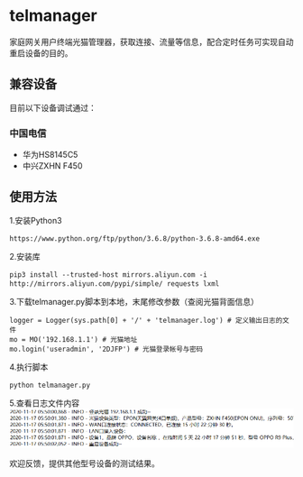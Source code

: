 # telmanager
家庭网关用户终端光猫管理器，获取连接、流量等信息，配合定时任务可实现自动重启设备的目的。
## 兼容设备
目前以下设备调试通过：
### 中国电信
* 华为HS8145C5
* 中兴ZXHN F450
## 使用方法 
1.安装Python3
```
https://www.python.org/ftp/python/3.6.8/python-3.6.8-amd64.exe
```
2.安装库
```
pip3 install --trusted-host mirrors.aliyun.com -i http://mirrors.aliyun.com/pypi/simple/ requests lxml
```
3.下载telmanager.py脚本到本地，末尾修改参数（查阅光猫背面信息）
```
logger = Logger(sys.path[0] + '/' + 'telmanager.log') # 定义输出日志的文件
mo = MO('192.168.1.1') # 光猫地址
mo.login('useradmin', '2DJFP') # 光猫登录帐号与密码
```
4.执行脚本
```
python telmanager.py
```
5.查看日志文件内容
![avatar](/20210426114120.png)

欢迎反馈，提供其他型号设备的测试结果。
